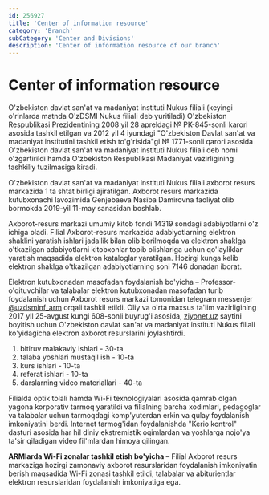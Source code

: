 ```yaml
---
id: 256927
title: 'Center of information resource'
category: 'Branch'
subCategory: 'Center and Divisions'
description: 'Center of information resource of our branch'
---
```


# Center of information resource

O'zbekiston davlat san'at va madaniyat instituti Nukus filiali (keyingi o'rinlarda matnda O'zDSMI Nukus filiali deb yuritiladi) O'zbekiston Respublikasi Prezidentining 2008 yil 28 apreldagi № PK-845-sonli karori asosida tashkil etilgan va 2012 yil 4 iyundagi "O'zbekiston Davlat san'at va madaniyat institutini tashkil etish to'g'risida"gi № 1771-sonli qarori asosida O'zbekiston davlat san'at va madaniyat instituti Nukus filiali deb nomi o'zgartirildi hamda O'zbekiston Respublikasi Madaniyat vazirligining tashkiliy tuzilmasiga kiradi.

O'zbekiston davlat san'at va madaniyat instituti Nukus filiali axborot resurs markazida 1 ta shtat birligi ajiratilgan. Axborot resurs markazida kutubxonachi lavozimida Genjebaeva Nasiba Damirovna faoliyat olib bormokda 2019-yil 11-may sanasidan boshlab.

Axborot-resurs markazi umumiy kitob fondi 14319 sondagi adabiyotlarni o'z ichiga oladi. Filial Axborot-resurs markazida adabiyotlarning elektron shaklini yaratish ishlari jadallik bilan olib borilmoqda va elektron shaklga o'tkazilgan adabiyotlarni kitobxonlar topib olishlariga uchun qo'layliklar yaratish maqsadida elektron kataloglar yaratilgan. Hozirgi kunga kelib elektron shaklga o'tkazilgan adabiyotlarning soni 7146 donadan iborat.

Elektron kutubxonadan masofadan foydalanish bo'yicha – Professor-o'qituvchilar va talabalar elektron kutubxonadan masofadan turib foydalanish uchun Axborot resurs markazi tomonidan telegram messenjer [@uzdsminf_arm](https://t.me/uzdsminf_arm) orqali tashkil etildi. Oliy va o'rta maxsus ta'lim vazirligining 2017 yil 25-avgust kungi 608-sonli buyrug'i asosida, [ziyonet.uz](http://ziyonet.uz) saytini boyitish uchun O'zbekiston davlat san'at va madaniyat instituti Nukus filiali ko'yidagicha elektron axborot resurslarini joylashtirdi.

1. bitiruv malakaviy ishlari - 30-ta
2. talaba yoshlari mustaqil ish - 10-ta
3. kurs ishlari - 10-ta
4. referat ishlari - 10-ta
5. darslarning video materiallari - 40-ta

Filialda optik tolali hamda Wi-Fi texnologiyalari asosida qamrab olgan yagona korporativ tarmoq yaratildi va filialning barcha xodimlari, pedagoglar va talabalar uchun tarmoqdagi komp'yuterdan erkin va qulay foydalanish imkoniyatini berdi. Internet tarmog'idan foydalanishda "Kerio kontrol" dasturi asosida har hil diniy ekstremistik oqimlardan va yoshlarga nojo'ya ta'sir qiladigan video fil'mlardan himoya qilingan.

**ARMlarda Wi-Fi zonalar tashkil etish bo'yicha** – Filial Axborot resurs markaziga hozirgi zamonaviy axborot resurslaridan foydalanish imkoniyatin berish maqsadida Wi-Fi zonasi tashkil etildi, talabalar va abiturientlar elektron resurslaridan foydalanish imkoniyatiga ega.
